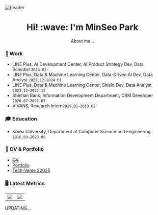 ![header](https://capsule-render.vercel.app/api?type=rect&color=gradient&customColorList=0,2,2,5,30&height=90&section=header&text=Thanks␣for␣visiting!&fontSize=45&animation=blinking)  

<h1 align='center'> Hi! :wave: I'm MinSeo Park</h1>
<p align='center'>
About me...
</p>

### 💼  Work
- LINE Plus, AI Development Center, AI Product Strategy Dev, Data Scientist ```2024.02~```
- LINE Plus, Data & Machine Learning Center, Data-Driven AI Dev, Data Analyst ```2022.12~2024.01```
- LINE Plus, Data & Machine Learning Center, Shield Dev, Data Analyst ```2021.12~2022.12```
- Shinhan Bank, Information Development Department, CRM Developer ```2020.07~2021.07```
- VIVANS, Research Intern```2019.01~2019.02```
### 🎓 Education  
- Korea University, Department of Computer Science and Engineering ```2016.03~2020.08```
### 🎯 CV & Portfolio  
- ~~[CV](https://programmers.co.kr/pr/13579wkd_5121)~~  
- [Portfolio](https://drive.google.com/file/d/1MDYlAhGMFi9WilgvcjgbzwsbW2CtTusj/view?usp=sharing)
- [Tech-Verse 22025](https://www.youtube.com/watch?v=4oBJgstA08Q)
### 🖥 Latest Metrics
[](#d3dae0)
<table>
 <tr valign="top">
   <td>
      <a>
        <img src="https://metrics.lecoq.io/alstjgg?template=classic&base.header=0&gists=1&lines=1&config.timezone=Asia%2FSeoul" />
      </a>
   </td>
    <td>
      <a href="https://solved.ac/13579wkd">
        <img src="http://mazassumnida.wtf/api/v2/generate_badge?boj=13579wkd" />
      </a>
   </td>
 </tr>
</table>

UPDATING...
